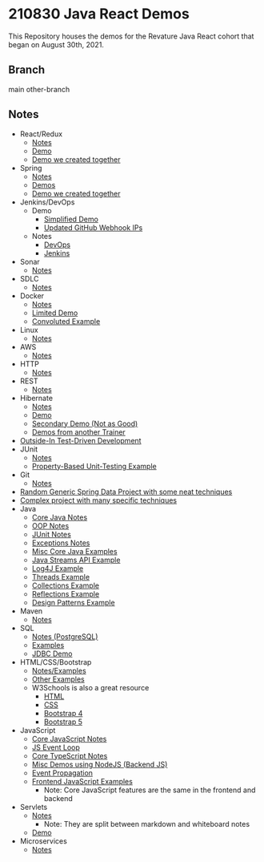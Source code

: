 # 210830 Java React Demos

This Repository houses the demos for the Revature Java React cohort that began on August 30th, 2021.

## Branch
main
other-branch

## Notes

- React/Redux
    - [Notes](https://github.com/210524training/demos/tree/main/week4/notes)
    - [Demo](https://github.com/210524training/demos/tree/main/week4/grubdash-react)
    - [Demo we created together](https://github.com/210830java-react/demos/tree/main/pokedex-react)
- Spring
    - [Notes](https://github.com/200810jwa/demos/tree/master/week6/notes)
    - [Demos](https://github.com/200810jwa/demos/tree/master/week6)
    - [Demo we created together](https://github.com/210830java-react/demos)
- Jenkins/DevOps
    - Demo
        - [Simplified Demo](https://github.com/191118javaExt/demos/tree/master/pipeline-demo/scripts)
        - [Updated GitHub Webhook IPs](https://api.github.com/meta)
    - Notes
        - [DevOps](https://github.com/210201sre/demos/blob/main/week6/notes/devops.md)
        - [Jenkins](https://github.com/210201sre/demos/blob/main/week6/notes/jenkins.md)
- Sonar
    - [Notes](https://github.com/200810jwa/demos/blob/master/week5/notes/sonar.md)
- SDLC
    - [Notes](https://github.com/210201sre/demos/blob/main/week3/notes/SDLC.md)
- Docker
    - [Notes](https://github.com/210201sre/demos/blob/main/week4/notes/docker.md)
    - [Limited Demo](https://github.com/210201sre/demos/blob/main/week4/docker/Dockerfile)
    - [Convoluted Example](https://github.com/210201sre/demos/blob/main/week8/LogAggregationDemo/Dockerfile)
- Linux
    - [Notes](https://github.com/210201sre/demos/blob/main/week2/notes/linux.md)
- AWS
    - [Notes](https://github.com/210524training/demos/blob/main/week2/notes/aws.md)
- HTTP
    - [Notes](https://github.com/210201sre/demos/blob/main/week1/notes/http.md)
- REST
    - [Notes](https://github.com/210201sre/demos/blob/main/week3/notes/REST.md)
- Hibernate
    - [Notes](https://github.com/200810jwa/demos/blob/master/week5/notes/hibernate.md)
    - [Demo](https://github.com/200810jwa/demos/tree/master/week5/HibernateDemo)
    - [Secondary Demo (Not as Good)](https://github.com/200224java/demos/tree/master/week5/HibernateDemo)
    - [Demos from another Trainer](https://github.com/191118javaExt/demos/tree/master/Week5)
- [Outside-In Test-Driven Development](https://outsidein.dev/about-this-guide.html)
- JUnit
    - [Notes](https://github.com/210201sre/demos/blob/main/week1/notes/junit.md)
    - [Property-Based Unit-Testing Example](https://github.com/210201sre/demos/blob/main/week1/MavenProject/src/test/java/com/revature/CalculatorTest.java)
- Git
    - [Notes](https://github.com/210201sre/demos/blob/main/week4/notes/git.md)
- [Random Generic Spring Data Project with some neat techniques](https://github.com/210201sre/demos/tree/main/week3/SpringDataDemo)
- [Complex project with many specific techniques](https://github.com/210201sre/demos/tree/main/week4/LogAggregationDemo)
- Java
    - [Core Java Notes](https://github.com/210201sre/demos/blob/main/week1/notes/java.md)
    - [OOP Notes](https://github.com/210201sre/demos/blob/main/week1/notes/oop.md)
    - [JUnit Notes](https://github.com/210201sre/demos/blob/main/week1/notes/junit.md)
    - [Exceptions Notes](https://github.com/210201sre/demos/blob/main/week1/notes/exceptions.md)
    - [Misc Core Java Examples](https://github.com/210201sre/demos/tree/main/week1/FirstJavaProject/src/com/revature)
    - [Java Streams API Example](https://github.com/210201sre/demos/blob/main/week1/StreamDemo/src/main/java/com/revature/Driver.java)
    - [Log4J Example](https://github.com/210201sre/demos/tree/main/week1/LoggingDemo)
    - [Threads Example](https://github.com/200810jwa/demos/tree/master/week1/ThreadDemo)
    - [Collections Example](https://github.com/200810jwa/demos/tree/master/week1/CollectionDemo)
    - [Reflections Example](https://github.com/200810jwa/demos/tree/master/week1/ReflectionDemo)
    - [Design Patterns Example](https://github.com/200810jwa/demos/tree/master/week1/DesignPatternDemo)
- Maven
    - [Notes](https://github.com/210201sre/demos/blob/main/week1/notes/maven.md)
- SQL
    - [Notes (PostgreSQL)](https://github.com/200810jwa/demos/blob/master/week2/notes/intro.md)
    - [Examples](https://github.com/200810jwa/demos/tree/master/week2/scripts)
    - [JDBC Demo](https://github.com/200810jwa/demos/tree/master/week2/JDBCDemo)
- HTML/CSS/Bootstrap
    - [Notes/Examples](https://github.com/210524training/demos/tree/react-native-grubdash/week2/HTML-CSS)
    - [Other Examples](https://github.com/200224java/demos/tree/master/week3/html_css_examples)
    - W3Schools is also a great resource
        - [HTML](https://www.w3schools.com/html/)
        - [CSS](https://www.w3schools.com/css/)
        - [Bootstrap 4](https://www.w3schools.com/bootstrap4/default.asp)
        - [Bootstrap 5](https://www.w3schools.com/bootstrap5/index.php)
- JavaScript
    - [Core JavaScript Notes](https://github.com/210524training/demos/blob/react-native-grubdash/week1/javascript/notes/javascript.md)
    - [JS Event Loop](https://github.com/210524training/demos/blob/react-native-grubdash/week1/javascript/notes/event-loop.md)
    - [Core TypeScript Notes](https://github.com/210524training/demos/blob/react-native-grubdash/week1/javascript/notes/typescript.md)
    - [Misc Demos using NodeJS (Backend JS)](https://github.com/210524training/demos/tree/react-native-grubdash/week1/javascript/demos)
    - [Event Propagation](https://github.com/210524training/demos/tree/react-native-grubdash/week3/ethan-eventprop-notes)
    - [Frontend JavaScript Examples](https://github.com/200224java/demos/tree/master/week3/JavaScript)
        - Note: Core JavaScript features are the same in the frontend and backend
- Servlets
    - [Notes](https://github.com/200810jwa/demos/tree/master/week3/notes)
        - Note: They are split between markdown and whiteboard notes
    - [Demo](https://github.com/200810jwa/demos/tree/master/week3/ServletDemo)
- Microservices
    - [Notes](https://github.com/210524training/demos/blob/main/week8/notes/microservices.md)